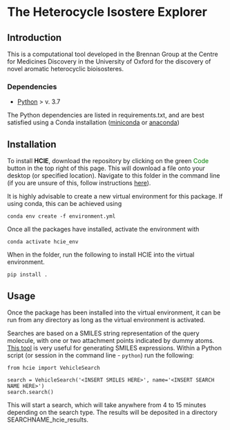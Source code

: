 # The Heterocycle Isostere Explorer
## Introduction
This is a computational tool developed in the Brennan Group at the Centre for Medicines Discovery in the University 
of Oxford for the discovery of novel aromatic heterocyclic bioisosteres.

### Dependencies
* [Python](https://www.python.org/) > v. 3.7

The Python dependencies are listed in requirements.txt, and are best satisfied using a Conda installation ([miniconda](https://docs.anaconda.com/miniconda/miniconda-install/) 
or [anaconda](https://docs.anaconda.com/anaconda/install/))

## Installation
To install **HCIE**, download the repository by clicking on the green <span style="color:green;">Code</span> button 
in the top right of this page. This will download a file onto your desktop (or specified location). Navigate to this 
folder in the command line (if you are unsure of this, follow instructions [here](https://www.wikihow.com/Change-Directories-in-Command-Prompt)).

It is highly advisable to create a new virtual environment for this package. If using conda, this can be achieved 
using
```
conda env create -f environment.yml
```

Once all the packages have installed, activate the 
environment with
```
conda activate hcie_env
```
When in the folder, run the following to install HCIE into the virtual environment.
```
pip install .
``` 

## Usage

Once the package has been installed into the virtual environment, it can be run from any directory as long as the 
virtual environment is activated.

Searches are based on a SMILES string representation of the query molecule, with one or two attachment points 
indicated by dummy atoms. [This tool](https://www.cheminfo.org/flavor/malaria/Utilities/SMILES_generator___checker/index.html) 
is very useful for generating SMILES expressions. Within a Python script (or session in the command line - 
```python```) run the following:

```aiignore
from hcie import VehicleSearch

search = VehicleSearch('<INSERT SMILES HERE>', name='<INSERT SEARCH NAME HERE>')
search.search()
```

This will start a search, which will take anywhere from 4 to 15 minutes depending on the search type. The results 
will be deposited in a directory SEARCHNAME_hcie_results.
